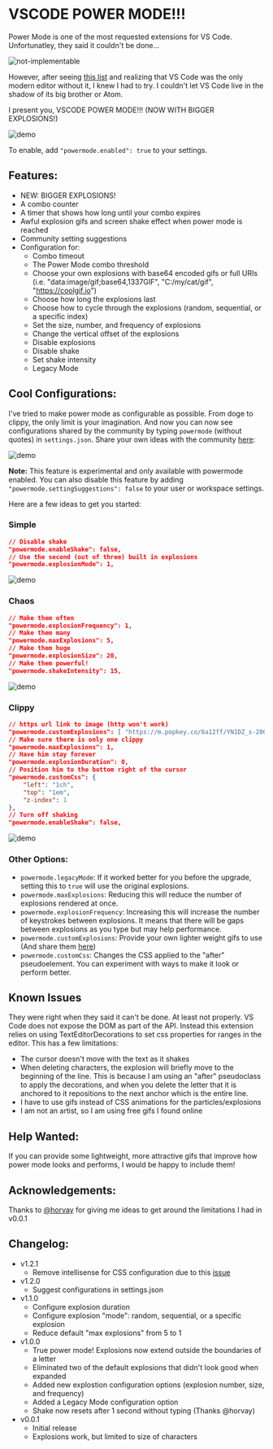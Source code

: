 # VSCODE POWER MODE!!!

Power Mode is one of the most requested extensions for VS Code. Unfortunatley, they said it couldn't be done...

![not-implementable](images/not-implementable.png)

However, after seeing [this list](https://github.com/codeinthedark/awesome-power-mode) and realizing that VS Code was the only modern editor without it, I knew I had to try. I couldn't let VS Code live in the shadow of its big brother or Atom.

I present you, VSCODE POWER MODE!!! (NOW WITH BIGGER EXPLOSIONS!)

![demo](images/demo.gif)

To enable, add `"powermode.enabled": true` to your settings.

## Features:
* NEW: BIGGER EXPLOSIONS!
* A combo counter
* A timer that shows how long until your combo expires
* Awful explosion gifs and screen shake effect when power mode is reached
* Community setting suggestions
* Configuration for:
   - Combo timeout
   - The Power Mode combo threshold
   - Choose your own explosions with base64 encoded gifs or full URIs (i.e. "data:image/gif;base64,1337GIF", "C:/my/cat/gif", "https://coolgif.io")
   - Choose how long the explosions last
   - Choose how to cycle through the explosions (random, sequential, or a specific index)
   - Set the size, number, and frequency of explosions
   - Change the vertical offset of the explosions
   - Disable explosions
   - Disable shake
   - Set shake intensity
   - Legacy Mode

## Cool Configurations:
I've tried to make power mode as configurable as possible. From doge to clippy, the only limit is your imagination. And now you can now see configurations shared by the community by typing `powermode` (without quotes) in `settings.json`. Share your own ideas with the community [here](https://github.com/hoovercj/vscode-power-mode/issues/7):

![demo](images/demo-settings-suggestions.gif)

**Note:** This feature is experimental and only available with powermode enabled. You can also disable this feature by adding `"powermode.settingSuggestions": false` to your user or workspace settings.

Here are a few ideas to get you started:

### Simple
```json
// Disable shake
"powermode.enableShake": false,
// Use the second (out of three) built in explosions
"powermode.explosionMode": 1,
```

![demo](images/demo-simple.gif)


### Chaos  
```json
// Make them often
"powermode.explosionFrequency": 1,
// Make them many
"powermode.maxExplosions": 5,
// Make them huge
"powermode.explosionSize": 20,
// Make them powerful!
"powermode.shakeIntensity": 15,

```

![demo](images/demo-chaos.gif)

### Clippy
```json
// https url link to image (http won't work) 
"powermode.customExplosions": [ "https://m.popkey.co/6a12ff/YN1DZ_s-200x150.gif" ],
// Make sure there is only one clippy
"powermode.maxExplosions": 1,
// Have him stay forever
"powermode.explosionDuration": 0,
// Position him to the bottom right of the cursor
"powermode.customCss": {
    "left": "1ch",
    "top": "1em",
    "z-index": 1
},
// Turn off shaking
"powermode.enableShake": false,
```

![demo](images/demo-clippy.gif)

### Other Options:
* `powermode.legacyMode`: If it worked better for you before the upgrade, setting this to `true` will use the original explosions.
* `powermode.maxExplosions`: Reducing this will reduce the number of explosions rendered at once.
* `powermode.explosionFrequency`: Increasing this will increase the number of keystrokes between explosions. It means that there will be gaps between explosions as you type but may help performance.
* `powermode.customExplosions`: Provide your own lighter weight gifs to use (And share them [here](https://github.com/hoovercj/vscode-power-mode/issues/1))
* `powermode.customCss`: Changes the CSS applied to the "after" pseudoelement. You can experiment with ways to make it look or perform better.

## Known Issues

They were right when they said it can't be done. At least not properly. VS Code does not expose the DOM as part of the API. Instead this extension relies on using TextEditorDecorations to set css properties for ranges in the editor. This has a few limitations:
* The cursor doesn't move with the text as it shakes
* When deleting characters, the explosion will briefly move to the beginning of the line. This is because I am using an "after" pseudoclass to apply the decorations, and when you delete the letter that it is anchored to it repositions to the next anchor which is the entire line.
* I have to use gifs instead of CSS animations for the particles/explosions
* I am not an artist, so I am using free gifs I found online

## Help Wanted:
If you can provide some lightweight, more attractive gifs that improve how power mode looks and performs, I would be happy to include them!

## Acknowledgements:
Thanks to [@horvay](https://github.com/horvay) for giving me ideas to get around the limitations I had in v0.0.1

## Changelog:
- v1.2.1
  - Remove intellisense for CSS configuration due to this [issue](https://github.com/Microsoft/vscode/issues/31932#issuecomment-326341653)
- v1.2.0
  - Suggest configurations in settings.json
- v1.1.0
  - Configure explosion duration
  - Configure explosion "mode": random, sequential, or a specific explosion
  - Reduce default "max explosions" from 5 to 1
- v1.0.0
  - True power mode! Explosions now extend outside the boundaries of a letter
  - Eliminated two of the default explosions that didn't look good when expanded
  - Added new explostion configuration options (explosion number, size, and frequency)
  - Added a Legacy Mode configuration option
  - Shake now resets after 1 second without typing (Thanks @horvay)
- v0.0.1
  - Initial release
  - Explosions work, but limited to size of characters